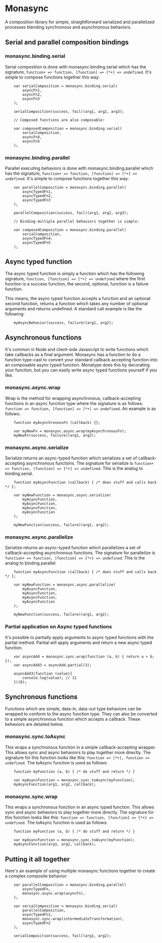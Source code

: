 # Monasync

A composition library for simple, straightforward serialized and parallelized processes blending synchronous and asynchronous behaviors.

## Serial and parallel composition bindings

### monasync.binding.serial

Serial composition is done with monasync.binding.serial which has the signature, 
`function+ => function, [function] => [*+] => undefined`. It's simple to compose functions together this way:

~~~
    var serialComposition = monasync.binding.serial(
        asyncFn1,
        asyncFn2,
        asyncFn3
    );

    serialComposition(success, fail)(arg1, arg2, arg3);

    // Composed functions are also composable:

    var composedComposition = monasync.binding.serial(
        serialComposition,
        asyncFn4,
        asyncFn5
    );
~~~

### monasync.binding.parallel

Parallel executing behaviors is done with monasync.binding.parallel which has the signature, 
`function+ => function, [function] => [*+] => undefined`. It's simple to compose functions together this way:

~~~
    var parallelComposition = monasync.binding.parallel(
        asyncTypedFn1,
        asyncTypedFn2,
        asyncTypedFn3
    );

    parallelComposition(success, fail)(arg1, arg2, arg3);

    // Binding multiple parallel behaviors together is simple:

    var composedComposition = monasync.binding.parallel(
        serialComposition,
        asyncTypedFn4,
        asyncTypedFn5
    );
~~~

## Async typed function

The async typed function is simply a function which has the following signature, 
`function, [function] => [*+] => undefined` where the first function is a success function,
the second, optional, function is a failure function.

This means, the async typed function accepts a function and an optional second function, returns 
a function which takes any number of optional arguments and returns undefined.  A standard call
example is like the following:

~~~
    myAsyncBehavior(success, failure)(arg1, arg2);
~~~

## Asynchronous functions

It's common in Node and client-side Javascript to write functions which take callbacks as a final
argument. Monasync has a function to do a function type-cast to convert your standard callback
accepting function into an composable async typed function. Monatype does this by decorating your
function, but you can easily write async typed functions yourself if you like.

### monasync.async.wrap

Wrap is the method for wrapping asynchronous, callback-accepting functions in an async function
type where the signature is as follows: `function => function, [function] => [*+] => undefined`.
An example is as follows:

~~~
    function myAsynchronousFn (callback) {};

    var myNewFn = monasync.async.wrap(myAsynchronousFn);
    myNewFn(success, failure)(arg1, arg2);
~~~

### monasync.async.serialize

Serialize returns an async-typed function which serializes a set of callback-accepting asynchronous 
functions. The signature for serialize is `function+ => function, [function] => [*+] => undefined`. This is 
the analog to binding.serial.

~~~
    function myAsyncFunction (callback) { /* does stuff and calls back */ };

    var myNewFunction = monasync.async.serialize(
        myAsyncFunction,
        myAsyncFunction,
        myAsyncFunction,
        myAsyncFunction
    );

    myNewFunction(success, failure)(arg1, arg2);
~~~

### monasync.async.parallelize

Serialize returns an async-typed function which parallelizes a set of callback-accepting asynchronous 
functions. The signature for parallelize is `function+ => function, [function] => [*+] => undefined`. This is 
the analog to binding.parallel.

~~~
    function myAsyncFunction (callback) { /* does stuff and calls back */ };

    var myNewFunction = monasync.async.parallelize(
        myAsyncFunction,
        myAsyncFunction,
        myAsyncFunction,
        myAsyncFunction
    );

    myNewFunction(success, failure)(arg1, arg2);
~~~

### Partial application on Async typed functions

It's possible to partially apply arguments to async typed functions with the partial
method. Partial will apply arguments and return a new async typed function.

~~~
    var asyncAdd = monasync.sync.wrap(function (a, b) { return a + b; });
    var asyncAdd3 = asyncAdd.partial(3);

    asyncAdd3(function (value){
        console.log(value); // 11
    })(8);
~~~

## Synchronous functions

Functions which are simple, data-in, data-out type behaviors can be wrapped to conform to the
async function type. They can also be converted to a simple asynchronous function which accepts
a callback.  These behaviors are detailed below.

### monasync.sync.toAsync

This wraps a synchronous function in a simple callback-accepting wrapper.  This allows sync
and async behaviors to play together more directly.  The signature for this function looks
like this: `function => [*+], function => undefined`.  The toAsync function is used as follows:

~~~
    function myFunction (a, b) { /* do stuff and return */ }

    var myAsyncFunction = monasync.sync.toAsync(myFunction);
    myAsyncFunction(arg1, arg2, callback);
~~~

### monasync.sync.wrap

This wraps a synchronous function in an async typed function.  This allows sync
and async behaviors to play together more directly.  The signature for this function looks
like this: `function => function, [function] => [*+] => undefined`.  The toAsync function 
is used as follows:

~~~
    function myFunction (a, b) { /* do stuff and return */ }

    var myAsyncFunction = monasync.sync.toAsync(myFunction);
    myAsyncFunction(arg1, arg2, callback);
~~~

## Putting it all together

Here's an example of using multiple monasync functions together to create a complex composite behavior:

~~~
    var parallelComposition = monasync.binding.parallel(
        asyncTypedFn,
        monasync.async.wrap(asyncFn),
    );

    var serialComposition = monasync.binding.serial(
        parallelComposition,
        asyncTypedFn1,
        monasync.sync.wrap(intermediateTransformation),
        asyncTypedFn2
    );

    serialComposition(success, fail)(arg1, arg2);
~~~